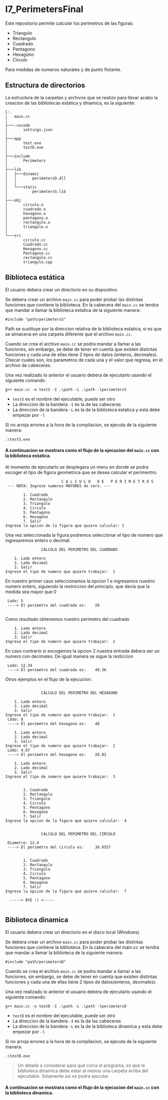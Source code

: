 # I7_PerimetersFinal

Este repositorio permite calcular los perimetros de las figuras: 
- Triangulo 
- Rectangulo  
- Cuadrado 
- Pentagono 
- Hexagono 
- Circulo 

Para medidas de numeros naturales y de punto flotante.


## Estructura de directorios

La estructura de la carpetas y archivos que se realizo para llevar acabo la creacion de las bibliotecas estatica y dinamica, es la siguiente:

```
C:.
│   main.cc
│
├───.vscode
│       settings.json
│
├───app
│       test.exe
│       testD.exe
│
├───include
│       Perimeters
│
├───lib
│   ├───dinamic
│   │       perimetersD.dll
│   │
│   └───static
│           perimetersS.lib
│
├───obj
│       circulo.o
│       cuadrado.o
│       hexagono.o
│       pentagono.o
│       rectangulo.o
│       triangulo.o
│
└───src
        circulo.cc
        Cuadrado.cc
        Hexagono.cc
        Pentagono.cc
        rectangulo.cc
        triangulo.cpp
```



## Biblioteca estática

El usuario debera crear un directorio en su dispositivo.

Se debera crear un archivo `main.cc` para poder probar las distintas funciones que contiene la biblioteca. En la cabecera del `main.cc` se tendra que mandar a llamar la biblioteca estatica de la siguiente manera:

`#include "path/perimetersS"`

Path se sustituye por la direccion relativa de la biblioteca estatica, si es que se almacena en una carpeta diferente que el archivo `main.cc`.

Cuando se crea el archivo `main.cc` se podra mandar a llamar a las funciones, sin embargo, se debe de tener en cuenta que existen distintas funciones y cada una de ellas tiene 2 tipos de datos (enteros, decimales). Checar cuales son, los parametros de cada una y el valor que regresa, en el archivo de cabeceras.

Una vez realizado lo anterior el usuario debera de ejecutarlo usando el siguiente comando:

`g++ main.cc -o testS -I .\path -L .\path -lperimetersS`
- `testS` es el nombre del ejecutable, puede ser otro
- La direccion de la bandera `-I` es la de las cabeceras 
- La direccion de la bandera `-L` es la de la biblioteca estatica y esta debe empezar por `-l`

Si no arroja errores a la hora de la compilacion, se ejecuta de la siguiente manera:

`.\testS.exe`

#### A continuacion se mostrara como el flujo de la ejecucion del `main.cc` con la biblioteca estatica.


Al momento de ejecutarlo se desplegara un menu en donde se podra escoger el tipo de figura geometrica que se desea calcular el perimentro.
```
                         C A L C U L O   D E   P E R I M E T R O S 
 --- NOTA: Ingrese numeros MAYORES de cero. --- 

        1. Cuadrado
        2. Rectangulo
        3. Triangulo
        4. Circulo
        5. Pentagono
        6. Hexagono
        7. Salir
Ingrese la opcion de la figura que quiere calcular: 1
```
Una vez seleccionada la figura podremos seleccionar el tipo de numero que ingresaremos entero o decimal. 

```
                CALCULO DEL PERIMETRO DEL CUADRADO

    1. Lado entero
    2. Lado decimal
    3. Salir
Ingrese el tipo de numero que quiere trabajar:  1
```
En nuestro primer caso seleccionamos la opcion 1 e ingresamos nuestro numero entero, siguiendo la restriccion del principio, que decia que la medida sea mayor que 0

```
 Lado: 5
 ----> El perimetro del cuadrado es:    20 
 
```
 Como resultado obtenemos nuestro perimetro del cuadrado
 
```
    1. Lado entero
    2. Lado decimal
    3. Salir
Ingrese el tipo de numero que quiere trabajar:  2
```
En caso contrario si escogemos la opcion 2 nuestra entrada debera ser un numero con decimales. De igual manera se sigue la resticcion

```
 Lado: 12.34
 ----> El perimetro del cuadrado es:    49.36 

```
Otros ejemplos en el flujo de la ejecucion:

```

                CALCULO DEL PERIMETRO DEL HEXAGONO

    1. Lado entero
    2. Lado decimal
    3. Salir
Ingrese el tipo de numero que quiere trabajar:  1
 Lado: 8
 ----> El perimetro del hexagono es:    48 

    1. Lado entero
    2. Lado decimal
    3. Salir
Ingrese el tipo de numero que quiere trabajar:  2
 Lado: 4.67
 ----> El perimetro del hexagono es:    28.02 

    1. Lado entero
    2. Lado decimal
    3. Salir
Ingrese el tipo de numero que quiere trabajar:  3
 

        1. Cuadrado
        2. Rectangulo
        3. Triangulo
        4. Circulo
        5. Pentagono
        6. Hexagono
        7. Salir
Ingrese la opcion de la figura que quiere calcular:  4


                CALCULO DEL PERIMETRO DEL CIRCULO

 Diametro: 12.4
 ----> El perimetro del circulo es:     38.9557 
 

        1. Cuadrado
        2. Rectangulo
        3. Triangulo
        4. Circulo
        5. Pentagono
        6. Hexagono
        7. Salir
Ingrese la opcion de la figura que quiere calcular:  7

  -----> BYE :) <-----
 
```





## Biblioteca dinamica

El usuario debera crear un directorio en el disco local (Windows).

Se debera crear un archivo `main.cc` para poder probar las distintas funciones que contiene la biblioteca. En la cabecera del main.cc se tendra que mandar a llamar la biblioteca de la siguiente manera:

`#include "path/perimetersD"`

Cuando se crea el archivo `main.cc` se podra mandar a llamar a las funciones, sin embargo, se debe de tener en cuenta que existen distintas funciones y cada una de ellas tiene 2 tipos de datos(enteros, decimales).

Una vez realizado lo anterior el usuario debera de ejecutarlo usando el siguiente comando:

`g++ main.cc -o testD -I .\path -L .\path -lperimetersD`
- `testD` es el nombre del ejecutable, puede ser otro
- La direccion de la bandera `-I` es la de las cabeceras 
- La direccion de la bandera `-L` es la de la biblioteca dinamica y esta debe empezar por `-l`

Si no arroja errores a la hora de la compilacion, se ejecuta de la siguiente manera:

`.\testD.exe`

> Un detalle a considerar para que corra el programa, es que la biblioteca dinamica debe estar al menos una carpeta arriba del ejecutable. Solamente asi se podra ejecutar.

#### A continuacion se mostrara como el flujo de la ejecucion del `main.cc` con la biblioteca dinamica.

```

```

